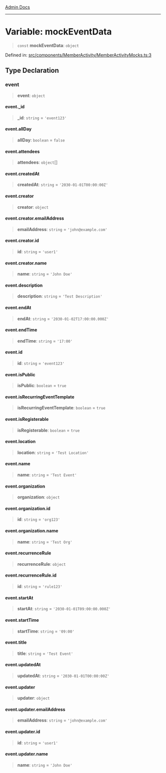 [Admin Docs](/)

---

# Variable: mockEventData

> `const` **mockEventData**: `object`

Defined in: [src/components/MemberActivity/MemberActivityMocks.ts:3](https://github.com/PalisadoesFoundation/talawa-admin/blob/main/src/components/MemberActivity/MemberActivityMocks.ts#L3)

## Type Declaration

### event

> **event**: `object`

#### event.\_id

> **\_id**: `string` = `'event123'`

#### event.allDay

> **allDay**: `boolean` = `false`

#### event.attendees

> **attendees**: `object`[]

#### event.createdAt

> **createdAt**: `string` = `'2030-01-01T00:00:00Z'`

#### event.creator

> **creator**: `object`

#### event.creator.emailAddress

> **emailAddress**: `string` = `'john@example.com'`

#### event.creator.id

> **id**: `string` = `'user1'`

#### event.creator.name

> **name**: `string` = `'John Doe'`

#### event.description

> **description**: `string` = `'Test Description'`

#### event.endAt

> **endAt**: `string` = `'2030-01-02T17:00:00.000Z'`

#### event.endTime

> **endTime**: `string` = `'17:00'`

#### event.id

> **id**: `string` = `'event123'`

#### event.isPublic

> **isPublic**: `boolean` = `true`

#### event.isRecurringEventTemplate

> **isRecurringEventTemplate**: `boolean` = `true`

#### event.isRegisterable

> **isRegisterable**: `boolean` = `true`

#### event.location

> **location**: `string` = `'Test Location'`

#### event.name

> **name**: `string` = `'Test Event'`

#### event.organization

> **organization**: `object`

#### event.organization.id

> **id**: `string` = `'org123'`

#### event.organization.name

> **name**: `string` = `'Test Org'`

#### event.recurrenceRule

> **recurrenceRule**: `object`

#### event.recurrenceRule.id

> **id**: `string` = `'rule123'`

#### event.startAt

> **startAt**: `string` = `'2030-01-01T09:00:00.000Z'`

#### event.startTime

> **startTime**: `string` = `'09:00'`

#### event.title

> **title**: `string` = `'Test Event'`

#### event.updatedAt

> **updatedAt**: `string` = `'2030-01-01T00:00:00Z'`

#### event.updater

> **updater**: `object`

#### event.updater.emailAddress

> **emailAddress**: `string` = `'john@example.com'`

#### event.updater.id

> **id**: `string` = `'user1'`

#### event.updater.name

> **name**: `string` = `'John Doe'`
